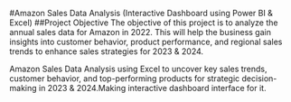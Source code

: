 #Amazon Sales Data Analysis (Interactive Dashboard using Power BI & Excel)
##Project Objective
The objective of this project is to analyze the annual sales data for Amazon in 2022. This will help the business gain insights into customer behavior, product performance, and regional sales trends to enhance sales strategies for 2023 & 2024.

Amazon Sales Data Analysis using Excel to uncover key sales trends, customer behavior, and top-performing products for strategic decision-making in 2023 &amp; 2024.Making interactive dashboard interface for it.

